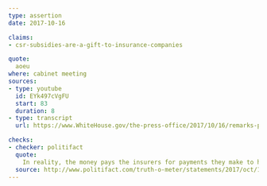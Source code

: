 ```yaml
---
type: assertion
date: 2017-10-16

claims:
- csr-subsidies-are-a-gift-to-insurance-companies

quote:
  aoeu
where: cabinet meeting
sources:
- type: youtube
  id: EYk497cVgFU
  start: 83
  duration: 8
- type: transcript
  url: https://www.WhiteHouse.gov/the-press-office/2017/10/16/remarks-president-trump-cabinet-meeting

checks:
- checker: politifact
  quote:
    In reality, the money pays the insurers for payments they make to health care providers. It is a pass-through. Every health care economist we reached said if the companies don’t gain any cash from the transaction, then there is no gift, no bailout or whatever term one might use.
  source: http://www.politifact.com/truth-o-meter/statements/2017/oct/18/donald-trump/trump-mislabels-obamacare-subsidy-gift-insurers/
---
```

